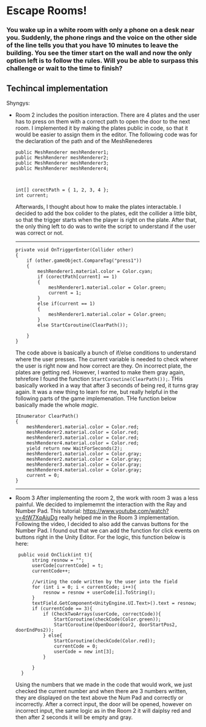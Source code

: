 # Escape Rooms!

### You wake up in a white room with only a phone on a desk near you. Suddenly, the phone rings and the voice on the other side of the line tells you that you have 10 minutes to leave the building. You see the timer start on the wall and now the only option left is to follow the rules. Will you be able to surpass this challenge or wait to the time to finish?


## Techincal implementation
Shyngys: 
- Room 2 includes the position interaction. There are 4 plates and the user has to press on them with a correct path to open the door to the next room. I implemented it by making the plates public in code, so that it would be easier to assign them in the editor. The following code was for the declaration of the path and of the MeshRenederes
  ```
  public MeshRenderer meshRenderer1;
  public MeshRenderer meshRenderer2;
  public MeshRenderer meshRenderer3;
  public MeshRenderer meshRenderer4;



  int[] corectPath = { 1, 2, 3, 4 };
  int current;
  ```
  
    Afterwards, I thought about how to make the plates interactable. I decided to add the box colider to the plates, edit the collider a little bibt, so that the trigger starts when the player is right on the plate. After that, the only thing left to do was to write the script to understand if the user was correct or not.
    
    ---
    ```
    private void OnTriggerEnter(Collider other)
    {
        if (other.gameObject.CompareTag("press1"))
        {
            meshRenderer1.material.color = Color.cyan;
            if (corectPath[current] == 1)
            {
                meshRenderer1.material.color = Color.green;
                current = 1;
            }
            else if(current == 1)
            {
                meshRenderer1.material.color = Color.green;
            }
            else StartCoroutine(ClearPath());

        }
    }
    ```
    The code above is basically a bunch of if/else conditions to understand where the user presses. The current variable is needed to check wherer the user is right now and how correct are they. On incorrect plate, the plates are getting red. However, I wanted to make them gray again, tehrefore I found the function `StartCoroutine(ClearPath());`. THis basically worked in a way that after 3 seconds of being red, it turns gray again. It was a new thing to learn for me, but really helpful in the following parts of the game implemenation. THe function below basically made the whole *magic*.
    ```
    IEnumerator ClearPath()
    {
        meshRenderer1.material.color = Color.red;
        meshRenderer2.material.color = Color.red;
        meshRenderer3.material.color = Color.red;
        meshRenderer4.material.color = Color.red;
        yield return new WaitForSeconds(2);
        meshRenderer1.material.color = Color.gray;
        meshRenderer2.material.color = Color.gray;
        meshRenderer3.material.color = Color.gray;
        meshRenderer4.material.color = Color.gray;
        current = 0;
    }
    ```
    ---
- Room 3
  After implementing the room 2, the work with room 3 was a less painful. We decided to implememnt the interaction with the Ray and Number Pad. This tutorial: https://www.youtube.com/watch?v=4tW7XpAiuDg really helped me in the Room 3 implementation. Following the video, I decided to also add the canvas buttons for the Number Pad. I found out that we can add the function for click events on buttons right in the Unity Editor. For the logic, this function below is here:
  ```
   public void OnClick(int t){
        string resnow = "";
        userCode[currentCode] = t;
        currentCode++;

        //writing the code written by the user into the field
        for (int i = 0; i < currentCode; i++){
            resnow = resnow + userCode[i].ToString();
        }
        textField.GetComponent<UnityEngine.UI.Text>().text = resnow;
        if (currentCode == 3){
            if (CheckTwoArrays(userCode, correctCode)){
                StartCoroutine(checkCode(Color.green));
                StartCoroutine(OpenDoor(door2, doorStartPos2, doorEndPos2));
            } else{
                StartCoroutine(checkCode(Color.red));
                currentCode = 0;
                userCode = new int[3];
            }
            
        }
    }
  ```
  Using the numbers that we made in the code that would work, we just checked the current number and when there are 3 numbers written, they are displayed on the text above the Num Pad and correctly or incorrectly. After a correct input, the door will be opened, however on incorrect input, the same logic as in the Room 2 it will daiplsy red and then after 2 seconds it will be empty and gray.
